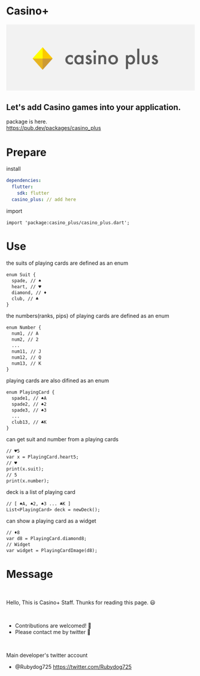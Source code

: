 # Casino+

![casino-plus-header](https://github.com/casino-plus/casino_plus/blob/main/resources/images/casino-plus-header.png)

## Let's add Casino games into your application.

package is here.  
https://pub.dev/packages/casino_plus

# Prepare

install

```pubspec.yaml
dependencies:
  flutter:
    sdk: flutter
  casino_plus: // add here
```

import

```
import 'package:casino_plus/casino_plus.dart';
```

# Use

the suits of playing cards are defined as an enum

```
enum Suit {
  spade, // ♠︎
  heart, // ♥
  diamond, // ♦
  club, // ♣
}
```

the numbers(ranks, pips) of playing cards are defined as an enum

```
enum Number {
  num1, // A
  num2, // 2
  ...
  num11, // J
  num12, // Q
  num13, // K
}
```

playing cards are also difined as an enum

```
enum PlayingCard {
  spade1, // ♠︎A
  spade2, // ♠︎2
  spade3, // ♠︎3
  ...
  club13, // ♣K
}
```

can get suit and number from a playing cards

```
// ♥5
var x = PlayingCard.heart5;
// ♥
print(x.suit);
// 5
print(x.number);
```

deck is a list of playing card

```
// [ ♠︎A, ♠︎2, ♠︎3 ... ♣K ]
List<PlayingCard> deck = newDeck();
```

can show a playing card as a widget

```
// ♦8
var d8 = PlayingCard.diamond8;
// Widget
var widget = PlayingCardImage(d8);
```

# Message

<br>

Hello, This is Casino+ Staff.
Thunks for reading this page. 😃

<br>

- Contributions are welcomed! 🎉
- Please contact me by twitter 🐥

<br>

Main developer's twitter account

- @Rubydog725
  https://twitter.com/Rubydog725

